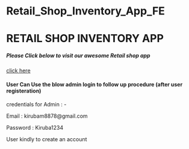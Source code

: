 # Retail_Shop_Inventory_App_FE
<h1 >RETAIL SHOP INVENTORY APP</h1>
<h5>Please Click below to visit our awesome Retail shop app</h5>
<a target='_blank' href='https://kiru-retail-shop-app.netlify.app'>click here</a>

<div></div>
<div>
  <p>
  <h4>User Can Use the blow admin login to follow up procedure (after user registeration)</h4></p>
<p>credentials for Admin : -</p>
<p>Email : kirubam8878@gmail.com</p>
<p>Password : Kiruba1234</p>
<p>User kindly to create an account</p>

</div>
